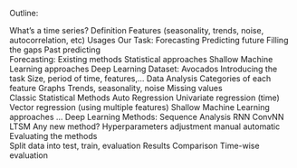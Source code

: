 Outline:

What’s a time series?
	Definition
    Features (seasonality, trends, noise, autocorrelation, etc)
    Usages
		Our Task: Forecasting
			Predicting future
			Filling the gaps
			Past predicting			
Forecasting:
	Existing methods
	    Statistical approaches
	    Shallow Machine Learning approaches
	    Deep Learning
Dataset: Avocados
	Introducing the task
	Size, period of time, features,...
	Data Analysis
		Categories of each feature
		Graphs
		Trends, seasonality, noise
		Missing values	
Classic Statistical Methods
	Auto Regression
		Univariate regression (time)
		Vector regression (using multiple features)
Shallow Machine Learning approaches
	...
Deep Learning Methods: Sequence Analysis
	RNN
	ConvNN
	LTSM
	Any new method?
Hyperparameters adjustment
	manual
	automatic
Evaluating the methods	
	Split data into test, train, evaluation
	Results
	Comparison
	Time-wise evaluation
